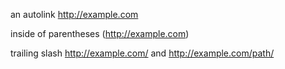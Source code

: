 an autolink http://example.com

inside of parentheses (http://example.com)

trailing slash http://example.com/ and http://example.com/path/